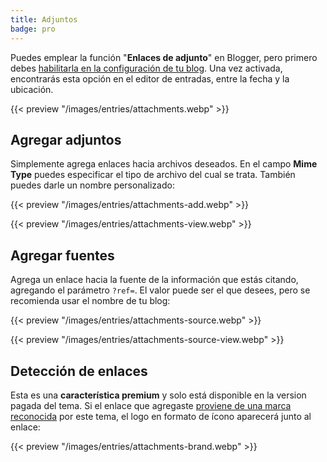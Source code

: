 ```yaml
---
title: Adjuntos
badge: pro
---
```


Puedes emplear la función "**Enlaces de adjunto**" en Blogger, pero primero debes [habilitarla en la configuración de tu blog](https://www.zkreations.com/p/faq.html#habilitar-enlaces-de-adjuntos). Una vez activada, encontrarás esta opción en el editor de entradas, entre la fecha y la ubicación.


{{< preview "/images/entries/attachments.webp" >}}


## Agregar adjuntos

Simplemente agrega enlaces hacia archivos deseados. En el campo **Mime Type** puedes especificar el tipo de archivo del cual se trata. También puedes darle un nombre personalizado:


{{< preview "/images/entries/attachments-add.webp" >}}

{{< preview "/images/entries/attachments-view.webp" >}}



## Agregar fuentes

Agrega un enlace hacia la fuente de la información que estás citando, agregando el parámetro `?ref=`. El valor puede ser el que desees, pero se recomienda usar el nombre de tu blog:

{{< preview "/images/entries/attachments-source.webp" >}}

{{< preview "/images/entries/attachments-source-view.webp" >}}


## Detección de enlaces

Esta es una **característica premium** y solo está disponible en la version pagada del tema. Si el enlace que agregaste [proviene de una marca reconocida](https://meteoricons.com/#brand) por este tema, el logo en formato de ícono aparecerá junto al enlace:

{{< preview "/images/entries/attachments-brand.webp" >}}

